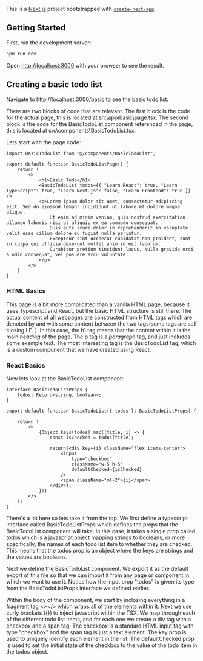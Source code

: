 This is a [Next.js](https://nextjs.org/) project bootstrapped with [`create-next-app`](https://github.com/vercel/next.js/tree/canary/packages/create-next-app).

## Getting Started

First, run the development server:

```bash
npm run dev
```

Open [http://localhost:3000](http://localhost:3000) with your browser to see the result.

## Creating a basic todo list
Navigate to [http://localhost:3000/basic](http://localhost:3000/basic) to see the basic todo list.

There are two blocks of code that are relevant. The first block is the code for the actual page, this is located at src\app\basic\page.tsx.
The second block is the code for the BasicTodoList component referenced in the page, this is located at src\components\BasicTodoList.tsx.

Lets start with the page code:
```tsx
import BasicTodoList from "@/components/BasicTodoList";

export default function BasicTodoListPage() {
    return (
        <>
            <h1>Basic Todo</h1>
            <BasicTodoList todos={{ "Learn React": true, "Learn TypeScript": true, "Learn Next.js": false, "Learn Frontend": true }} />
            <p>Lorem ipsum dolor sit amet, consectetur adipiscing elit. Sed do eiusmod tempor incididunt ut labore et dolore magna aliqua. 
                Ut enim ad minim veniam, quis nostrud exercitation ullamco laboris nisi ut aliquip ex ea commodo consequat. 
                Duis aute irure dolor in reprehenderit in voluptate velit esse cillum dolore eu fugiat nulla pariatur. 
                Excepteur sint occaecat cupidatat non proident, sunt in culpa qui officia deserunt mollit anim id est laborum. 
                Curabitur pretium tincidunt lacus. Nulla gravida orci a odio consequat, vel posuere arcu vulputate.
            </p>
        </>
    )
}
```
### HTML Basics
This page is a bit more complicated than a vanilla HTML page, because it uses Typescript and React, but the basic HTML structure is still there. The actual content of all webpages are constructed from HTML tags which are denoted by <TagName> and </TagName> with some content between the two tags(some tags are self closing I.E. <TagName/>). In this case, the h1 tag means that the content within it is the main *heading* of the page. The p tag is a *paragraph* tag, and just includes some example text. The most interesting tag is the BasicTodoList tag, which is a custom component that we have created using React.

### React Basics
Now lets look at the BasicTodoList component:
```tsx
interface BasicTodoListProps {
    todos: Record<string, boolean>;
}

export default function BasicTodoList({ todos }: BasicTodoListProps) {

    return (
        <>
            {Object.keys(todos).map((title, i) => {
                const isChecked = todos[title];

                return(<div key={i} className="flex items-center">
                    <input
                        type="checkbox"
                        className="w-5 h-5"
                        defaultChecked={isChecked}
                    />
                    <span className="ml-2">{i}</span>
                </div>);
            })}
        </>
    );
}
```
There's a lot here so lets take it from the top. We first define a typescript interface called BasicTodoListProps which defines the props that the BasicTodoList component will take. In this case, it takes a single prop called todos which is a javascript object mapping strings to booleans, or more specifically, the names of each todo list item to whether they are checked. This means that the todos prop is an object where the keys are strings and the values are booleans.

Next we define the BasicTodoList component. We export it as the default export of this file so that we can import it from any page or component in which we want to use it. Notice how the input prop "todos" is given its type from the BasicTodoListProps interface we defined earlier.

Within the body of the component, we start by inclosing everything in a fragment tag <></> which wraps all of the elements within it. Next we use curly brackets ({}) to inject javascript within the TSX. We map through each of the different todo list items, and for each one we create a div tag with a checkbox and a span tag. The checkbox is a standard HTML input tag with type "checkbox" and the span tag is just a text element. The key prop is used to uniquely identify each element in the list. The defaultChecked prop is used to set the initial state of the checkbox to the value of the todo item in the todos object.
